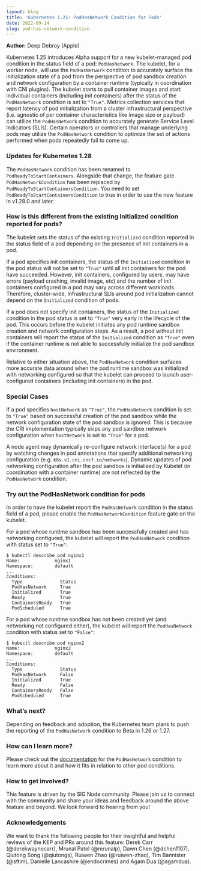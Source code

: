 ```yaml
---
layout: blog
title: 'Kubernetes 1.25: PodHasNetwork Condition for Pods'
date: 2022-09-14
slug: pod-has-network-condition
---
```


**Author:**
Deep Debroy (Apple)

Kubernetes 1.25 introduces Alpha support for a new kubelet-managed pod condition
in the status field of a pod: `PodHasNetwork`. The kubelet, for a worker node,
will use the `PodHasNetwork` condition to accurately surface the initialization
state of a pod from the perspective of pod sandbox creation and network
configuration by a container runtime (typically in coordination with CNI
plugins). The kubelet starts to pull container images and start individual
containers (including init containers) after the status of the `PodHasNetwork`
condition is set to `"True"`. Metrics collection services that report latency of
pod initialization from a cluster infrastructural perspective (i.e. agnostic of
per container characteristics like image size or payload) can utilize the
`PodHasNetwork` condition to accurately generate Service Level Indicators
(SLIs). Certain operators or controllers that manage underlying pods may utilize
the `PodHasNetwork` condition to optimize the set of actions performed when pods
repeatedly fail to come up.

### Updates for Kubernetes 1.28

The `PodHasNetwork` condition has been renamed to `PodReadyToStartContainers`.
Alongside that change, the feature gate `PodHasNetworkCondition` has been replaced by
`PodReadyToStartContainersCondition`. You need to set `PodReadyToStartContainersCondition`
to true in order to use the new feature in v1.28.0 and later.

### How is this different from the existing Initialized condition reported for pods?

The kubelet sets the status of the existing `Initialized` condition reported in
the status field of a pod depending on the presence of init containers in a pod.

If a pod specifies init containers, the status of the `Initialized` condition in
the pod status will not be set to `"True"` until all init containers for the pod
have succeeded. However, init containers, configured by users, may have errors
(payload crashing, invalid image, etc) and the number of init containers
configured in a pod may vary across different workloads. Therefore,
cluster-wide, infrastructural SLIs around pod initialization cannot depend on
the `Initialized` condition of pods.

If a pod does not specify init containers, the status of the `Initialized`
condition in the pod status is set to `"True"` very early in the lifecycle of
the pod. This occurs before the kubelet initiates any pod runtime sandbox
creation and network configuration steps. As a result, a pod without init
containers will report the status of the `Initialized` condition as `"True"`
even if the container runtime is not able to successfully initialize the pod
sandbox environment.

Relative to either situation above, the `PodHasNetwork` condition surfaces more
accurate data around when the pod runtime sandbox was initialized with
networking configured so that the kubelet can proceed to launch user-configured
containers (including init containers) in the pod.

### Special Cases

If a pod specifies `hostNetwork` as `"True"`, the `PodHasNetwork` condition is
set to `"True"` based on successful creation of the pod sandbox while the
network configuration state of the pod sandbox is ignored. This is because the
CRI implementation typically skips any pod sandbox network configuration when
`hostNetwork` is set to `"True"` for a pod.

A node agent may dynamically re-configure network interface(s) for a pod by
watching changes in pod annotations that specify additional networking
configuration (e.g. `k8s.v1.cni.cncf.io/networks`). Dynamic updates of pod
networking configuration after the pod sandbox is initialized by Kubelet (in
coordination with a container runtime) are not reflected by the `PodHasNetwork`
condition.

### Try out the PodHasNetwork condition for pods

In order to have the kubelet report the `PodHasNetwork` condition in the status
field of a pod, please enable the `PodHasNetworkCondition` feature gate on the
kubelet.

For a pod whose runtime sandbox has been successfully created and has networking
configured, the kubelet will report the `PodHasNetwork` condition with status set to `"True"`:

```
$ kubectl describe pod nginx1
Name:             nginx1
Namespace:        default
...
Conditions:
  Type              Status
  PodHasNetwork     True
  Initialized       True
  Ready             True
  ContainersReady   True
  PodScheduled      True
```

For a pod whose runtime sandbox has not been created yet (and networking not
configured either), the kubelet will report the `PodHasNetwork` condition with
status set to `"False"`:

```
$ kubectl describe pod nginx2
Name:             nginx2
Namespace:        default
...
Conditions:
  Type              Status
  PodHasNetwork     False
  Initialized       True
  Ready             False
  ContainersReady   False
  PodScheduled      True
```

### What’s next?

Depending on feedback and adoption, the Kubernetes team plans to push the
reporting of the `PodHasNetwork` condition to Beta in 1.26 or 1.27.

### How can I learn more?

Please check out the
[documentation](/docs/concepts/workloads/pods/pod-lifecycle/) for the
`PodHasNetwork` condition to learn more about it and how it fits in relation to
other pod conditions.

### How to get involved?

This feature is driven by the SIG Node community. Please join us to connect with
the community and share your ideas and feedback around the above feature and
beyond. We look forward to hearing from you!

### Acknowledgements

We want to thank the following people for their insightful and helpful reviews
of the KEP and PRs around this feature: Derek Carr (@derekwaynecarr), Mrunal
Patel (@mrunalp), Dawn Chen (@dchen1107), Qiutong Song (@qiutongs), Ruiwen Zhao
(@ruiwen-zhao), Tim Bannister (@sftim), Danielle Lancashire (@endocrimes) and
Agam Dua (@agamdua).

